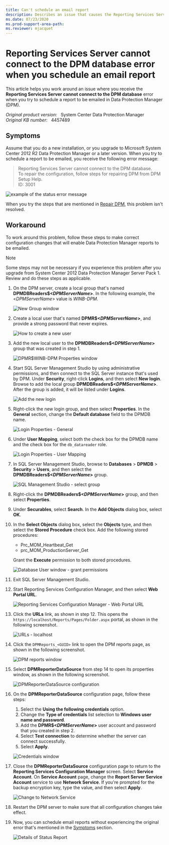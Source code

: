 ```yaml
---
title: Can't schedule an email report
description: Describes an issue that causes the Reporting Services Server cannot connect to the DPM database error when you try to schedule a report to be emailed in Data Protection Manager.
ms.date: 07/23/2020
ms.prod-support-area-path: 
ms.reviewer: mjacquet
---
```

# Reporting Services Server cannot connect to the DPM database error when you schedule an email report

This article helps you work around an issue where you receive the **Reporting Services Server cannot connect to the DPM database** error when you try to schedule a report to be emailed in Data Protection Manager (DPM).

_Original product version:_ &nbsp; System Center Data Protection Manager  
_Original KB number:_ &nbsp; 4457489

## Symptoms

Assume that you do a new installation, or you upgrade to Microsoft System Center 2012 R2 Data Protection Manager or a later version. When you try to schedule a report to be emailed, you receive the following error message:

> Reporting Services Server cannot connect to the DPM database.  
> To repair the configuration, follow steps for repairing DPM from DPM Setup Help.  
> ID: 3001

![example of the status error message](./media/schedule-email-report-error/error-message-view-status-report.png)

When you try the steps that are mentioned in [Repair DPM](/previous-versions/system-center/system-center-2012-R2/hh758162(v=sc.12)), this problem isn't resolved.

## Workaround

To work around this problem, follow these steps to make correct configuration changes that will enable Data Protection Manager reports to be emailed.

> [!NOTE]
> Some steps may not be necessary if you experience this problem after you upgrade from System Center 2012 Data Protection Manager Server Pack 1. Review and do these steps as applicable.

1. On the DPM server, create a local group that's named **DPMDBReaders$\<*DPMServerName*>**. In the following example, the <*DPMServerName*> value is *WINB-DPM*.

    ![New Group window](./media/schedule-email-report-error/new-group-window.png)

2. Create a local user that's named **DPMR$\<*DPMServerName*>**, and provide a strong password that never expires.

    ![How to create a new user](./media/schedule-email-report-error/new-user-window.png)

3. Add the new local user to the **DPMDBReaders$<*DPMServerName*>** group that was created in step 1.

    ![DPMR$WINB-DPM Properties window](./media/schedule-email-report-error/properties-window.png)

4. Start SQL Server Management Studio by using administrative permissions, and then connect to the SQL Server instance that's used by DPM. Under **Security**, right-click **Logins**, and then select **New login**. Browse to add the local group **DPMDBReaders$\<*DPMServerName*>**. After the group is added, it will be listed under **Logins**.

    ![Add the new login](./media/schedule-email-report-error/object-explorer.png)

5. Right-click the new login group, and then select **Properties**. In the **General** section, change the **Default database** field to the DPMDB name.

    ![Login Properties - General](./media/schedule-email-report-error/login-properties.png)

6. Under **User Mapping**, select both the check box for the DPMDB name and the check box for the `db_datareader` role.

    ![Login Properties - User Mapping](./media/schedule-email-report-error/user-mapping.png)

7. In SQL Server Management Studio, browse to **Databases** > **DPMDB** > **Security** > **Users**, and then select the **DPMDBReaders$\<*DPMServerName*>** group.

    ![SQL Management Studio - select group](./media/schedule-email-report-error/select-group.png)

8. Right-click the **DPMDBReaders$\<*DPMServerName*>** group, and then select **Properties**.
9. Under **Securables**, select **Search**. In the **Add Objects** dialog box, select **OK**.
10. In the **Select Objects** dialog box, select the **Objects** type, and then select the **Stored Procedure** check box. Add the following stored procedures:

    - Prc_MOM_Heartbeat_Get
    - prc_MOM_ProductionServer_Get

    Grant the **Execute** permission to both stored procedures.

    ![Database User window - grant permissions](./media/schedule-email-report-error/database-user.png)

11. Exit SQL Server Management Studio.
12. Start Reporting Services Configuration Manager, and then select **Web Portal URL**.

    ![Reporting Services Configuration Manager - Web Portal URL](./media/schedule-email-report-error/web-portal-url.png)

13. Click the **URLs** link, as shown in step 12. This opens the `https://localhost/Reports/Pages/Folder.aspx` portal, as shown in the following screenshot.

    ![URLs - localhost](./media/schedule-email-report-error/click-url-link.png)

14. Click the `DPMReports_<GUID>` link to open the DPM reports page, as shown in the following screenshot.

    ![DPM reports window](./media/schedule-email-report-error/open-dpm-report-page.png)

15. Select **DPMReporterDataSource** from step 14 to open its properties window, as shown in the following screenshot.

    ![DPMReporterDataSource configuration](./media/schedule-email-report-error/configuration-page.png)

16. On the **DPMReporterDataSource** configuration page, follow these steps:

    1. Select the **Using the following credentials** option.
    2. Change the **Type of credentials** list selection  to **Windows user name and password**.
    3. Add the **DPMR$\<*DPMServerName*>** user account and password that you created in step 2.
    4. Select **Test connection** to determine whether the server can connect successfully.
    5. Select **Apply**.

    ![Credentials window](./media/schedule-email-report-error/credentials-window.png)

17. Close the **DPMReporterDataSource** configuration page to return to the **Reporting Services Configuration Manager** screen. Select **Service Account**. On **Service Account** page, change the **Report Server Service Account** service to use **Network Service**. If you're prompted for the backup encryption key, type the value, and then select **Apply**.

    ![Change to Network Service](./media/schedule-email-report-error/change-service.png)

18. Restart the DPM server to make sure that all configuration changes take effect.
19. Now, you can schedule email reports without experiencing the original error that's mentioned in the [Symptoms](#symptoms) section.

    ![Details of Status Report](./media/schedule-email-report-error/status-report-details.png)
